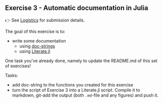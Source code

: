<!--This file was generated, do not modify it.-->
## Exercise 3 - **Automatic documentation in Julia**

👉 See [Logistics](/logistics/#submission) for submission details.

The goal of this exercise is to:
- write some documentation
  - using [doc-strings](https://docs.julialang.org/en/v1/manual/documentation/)
  - using [Literate.jl](https://github.com/fredrikekre/Literate.jl)

One task you've already done, namely to update the README.md of this set of exercises!

Tasks:
- add doc-string to the functions you created for this exercise
- turn the script of Exercise 3 into a Literate.jl script. Compile it to markdown, git-add the output (both `.md`-file and any figures) and push it.

